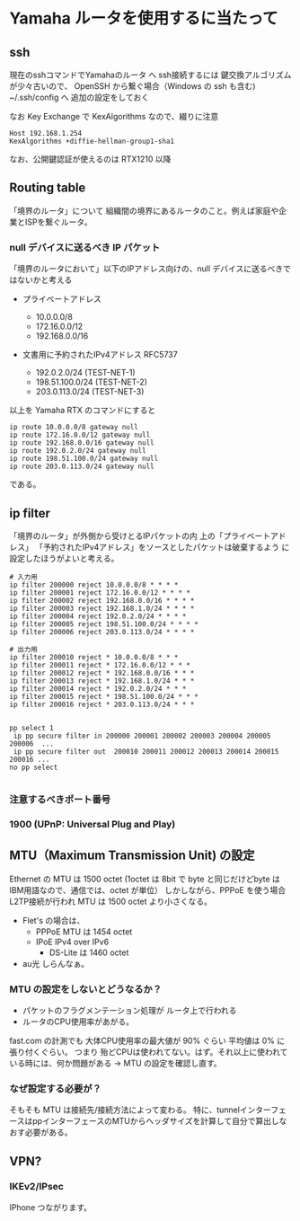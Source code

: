 ﻿# Yamaha ルータを使用するに当たって

## ssh

現在のsshコマンドでYamahaのルータ へ ssh接続するには 鍵交換アルゴリズムが少々古いので、
OpenSSH から繋ぐ場合（Windows の ssh も含む) ~/.ssh/config へ 追加の設定をしておく

なお Key Exchange で KexAlgorithms なので、綴りに注意

```
Host 192.168.1.254
KexAlgorithms +diffie-hellman-group1-sha1
```

なお、公開鍵認証が使えるのは RTX1210 以降

## Routing table

 「境界のルータ」について
 組織間の境界にあるルータのこと。例えば家庭や企業とISPを繋ぐルータ。

### null デバイスに送るべき IP パケット

「境界のルータにおいて」以下のIPアドレス向けの、null デバイスに送るべきではないかと考える

- プライベートアドレス
    - 10.0.0.0/8
    - 172.16.0.0/12
    - 192.168.0.0/16
 
- 文書用に予約されたIPv4アドレス RFC5737
    - 192.0.2.0/24 (TEST-NET-1)
    - 198.51.100.0/24 (TEST-NET-2)
    - 203.0.113.0/24 (TEST-NET-3)

以上を Yamaha RTX のコマンドにすると
```
ip route 10.0.0.0/8 gateway null
ip route 172.16.0.0/12 gateway null
ip route 192.168.0.0/16 gateway null
ip route 192.0.2.0/24 gateway null
ip route 198.51.100.0/24 gateway null
ip route 203.0.113.0/24 gateway null
```

である。

## ip filter

「境界のルータ」が外側から受けとるIPパケットの内 上の「プライベートアドレス」 「予約されたIPv4アドレス」をソースとしたパケットは破棄するよう
に設定したほうがよいと考える。

```
# 入力用
ip filter 200000 reject 10.0.0.0/8 * * * *
ip filter 200001 reject 172.16.0.0/12 * * * *
ip filter 200002 reject 192.168.0.0/16 * * * *
ip filter 200003 reject 192.168.1.0/24 * * * *
ip filter 200004 reject 192.0.2.0/24 * * * *
ip filter 200005 reject 198.51.100.0/24 * * * *
ip filter 200006 reject 203.0.113.0/24 * * * *

# 出力用
ip filter 200010 reject * 10.0.0.0/8 * * *
ip filter 200011 reject * 172.16.0.0/12 * * *
ip filter 200012 reject * 192.168.0.0/16 * * *
ip filter 200013 reject * 192.168.1.0/24 * * *
ip filter 200014 reject * 192.0.2.0/24 * * *
ip filter 200015 reject * 198.51.100.0/24 * * *
ip filter 200016 reject * 203.0.113.0/24 * * *


pp select 1
 ip pp secure filter in 200000 200001 200002 200003 200004 200005 200006  ...
 ip pp secure filter out  200010 200011 200012 200013 200014 200015 200016 ...
no pp select


```

### 注意するべきポート番号

### 1900 (UPnP: Universal Plug and Play)




## MTU（Maximum Transmission Unit) の設定
 Ethernet の MTU は 1500 octet (1octet は 8bit で byte と同じだけどbyte は IBM用語なので、通信では、octet が単位）
 しかしながら、PPPoE を使う場合L2TP接続が行われ MTU は 1500 octet より小さくなる。
- Flet's の場合は、
    - PPPoE MTU は 1454 octet
    - IPoE IPv4 over IPv6
        - DS-Lite は 1460 octet
- au光 しらんなぁ。

### MTU の設定をしないとどうなるか？
- パケットのフラグメンテーション処理が ルータ上で行われる
- ルータのCPU使用率があがる。

 fast.com の計測でも 大体CPU使用率の最大値が 90% ぐらい 平均値は 0% に張り付くぐらい。
 つまり 殆どCPUは使われてない。はず。それ以上に使われている時には、何か問題がある -> MTU の設定を確認し直す。

### なぜ設定する必要が？
 そもそも MTU は接続先/接続方法によって変わる。
 特に、tunnelインターフェースはppインターフェースのMTUからヘッダサイズを計算して自分で算出しなおす必要がある。


## VPN?
### IKEv2/IPsec 
 IPhone つながります。
